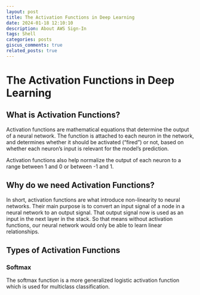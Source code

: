 ```yaml
---
layout: post
title: The Activation Functions in Deep Learning
date: 2024-01-18 12:10:10
description: About AWS Sign-In
tags: Shell
categories: posts
giscus_comments: true
related_posts: true
---
```


# The Activation Functions in Deep Learning

## What is Activation Functions?

Activation functions are mathematical equations that determine the output of a neural network. The function is attached to each neuron in the network, and determines whether it should be activated (“fired”) or not, based on whether each neuron’s input is relevant for the model’s prediction.

Activation functions also help normalize the output of each neuron to a range between 1 and 0 or between -1 and 1.

## Why do we need Activation Functions?

In short, activation functions are what introduce non-linearity to neural networks. Their main purpose is to convert an input signal of a node in a neural network to an output signal. That output signal now is used as an input in the next layer in the stack. So that means without activation functions, our neural network would only be able to learn linear relationships.

## Types of Activation Functions

### Softmax

The softmax function is a more generalized logistic activation function which is used for multiclass classification. 




